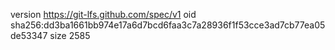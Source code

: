 version https://git-lfs.github.com/spec/v1
oid sha256:dd3ba1661bb974e17a6d7bcd6faa3c7a28936f1f53cce3ad7cb77ea05de53347
size 2585
